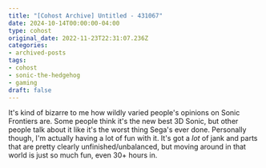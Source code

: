 ```yaml
---
title: "[Cohost Archive] Untitled - 431067"
date: 2024-10-14T00:00:00-04:00
type: cohost
original_date: 2022-11-23T22:31:07.236Z
categories:
- archived-posts
tags:
- cohost
- sonic-the-hedgehog
- gaming
draft: false
---
```


It's kind of bizarre to me how wildly varied people's opinions on Sonic Frontiers are. Some people think it's the new best 3D Sonic, but other people talk about it like it's the worst thing Sega's ever done. Personally though, I'm actually having a lot of fun with it. It's got a *lot* of jank and parts that are pretty clearly unfinished/unbalanced, but moving around in that world is just so much fun, even 30+ hours in.